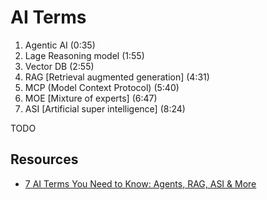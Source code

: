 # AI Terms
1. Agentic AI (0:35)
2. Lage Reasoning model (1:55)
3. Vector DB (2:55)
4. RAG [Retrieval augmented generation] (4:31)
5. MCP (Model Context Protocol) (5:40)
6. MOE [Mixture of experts] (6:47)
7. ASI [Artificial super intelligence] (8:24)


TODO

## Resources
* [7 AI Terms You Need to Know: Agents, RAG, ASI & More](https://youtu.be/VSFuqMh4hus?si=nMpXOyvdW3WAE2pG)
